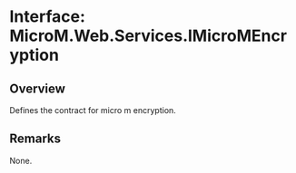 # Interface: MicroM.Web.Services.IMicroMEncryption
## Overview
Defines the contract for micro m encryption.

## Remarks
None.

